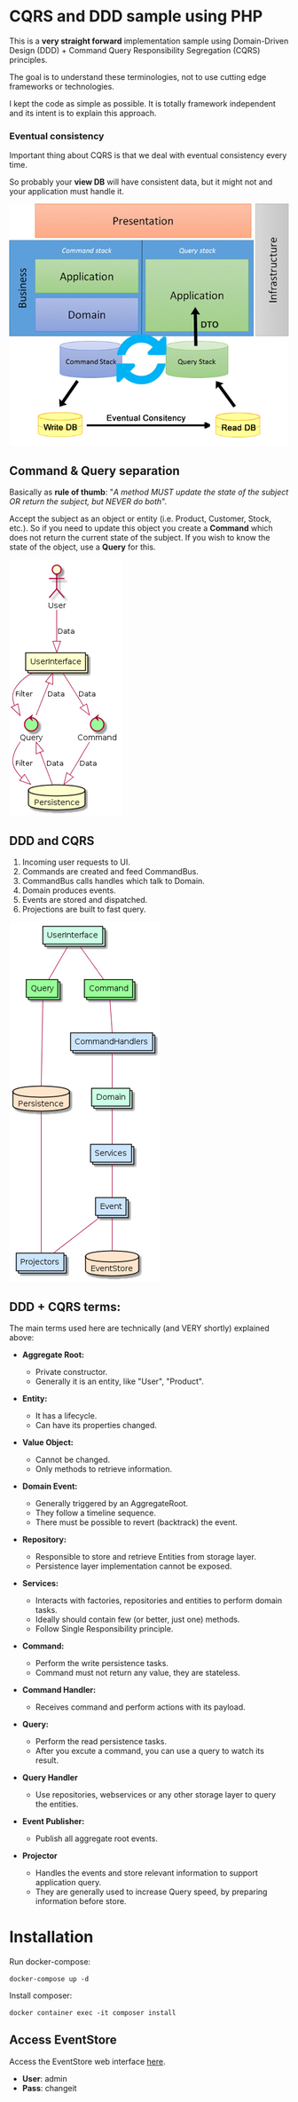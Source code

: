 # CQRS and DDD sample using PHP 

This is a **very straight forward** implementation sample using 
Domain-Driven Design (DDD) + Command Query Responsibility Segregation (CQRS) principles.
 
The goal is to understand these terminologies, not to use cutting edge frameworks or technologies.

I kept the code as simple as possible. It is totally framework independent and its intent is to 
explain this approach. 

### Eventual consistency

Important thing about CQRS is that we deal with eventual consistency every time.

So probably your **view DB** will have consistent data, but it might not and your 
application must handle it. 

![CQRS](assets/cqrs.jpg "CQRS")

## Command & Query separation

Basically as **rule of thumb**: "_A method MUST update the state of the subject OR 
return the subject, but NEVER do both_".

Accept the subject as an object or entity (i.e. Product, Customer, Stock, etc.). So 
if you need to update this object you create a **Command** which does not return the current state
of the subject. If you wish to know the state of the object, use a **Query** for this. 

![CQRS Simple](assets/plantuml/cqrs.png "CQRS Simple")

## DDD and CQRS

1. Incoming user requests to UI.
2. Commands are created and feed CommandBus.
3. CommandBus calls handles which talk to Domain.
4. Domain produces events.
5. Events are stored and dispatched.
6. Projections are built to fast query.

![CQRS Complex](assets/plantuml/cqrs-complex.png "CQRS Complex")

## DDD + CQRS terms:

The main terms used here are technically (and VERY shortly) explained above: 

- **Aggregate Root:**
  - Private constructor.
  - Generally it is an entity, like "User", "Product".
 
- **Entity:**
  - It has a lifecycle.
  - Can have its properties changed.

- **Value Object:**
  - Cannot be changed.
  - Only methods to retrieve information.

- **Domain Event:**
  - Generally triggered by an AggregateRoot.
  - They follow a timeline sequence.
  - There must be possible to revert (backtrack) the event.
 
- **Repository:**
  - Responsible to store and retrieve Entities from storage layer.
  - Persistence layer implementation cannot be exposed.
  
- **Services:**
  - Interacts with factories, repositories and entities to perform domain tasks.
  - Ideally should contain few (or better, just one) methods.
  - Follow Single Responsibility principle.
  
- **Command:**
  - Perform the write persistence tasks.
  - Command must not return any value, they are stateless.

- **Command Handler:**
  - Receives command and perform actions with its payload. 
  
- **Query:**
  - Perform the read persistence tasks.
  - After you excute a command, you can use a query to watch its result.

- **Query Handler**
  - Use repositories, webservices or any other storage layer to query the entities.
    
- **Event Publisher:**
  - Publish all aggregate root events.
  
- **Projector**
  - Handles the events and store relevant information to support application query.
  - They are generally used to increase Query speed, by preparing information before store.
  
# Installation

Run docker-compose:

```
docker-compose up -d
```

Install composer:

```
docker container exec -it composer install
```

## Access EventStore

Access the EventStore web interface [here](http://localhost:2113).

- **User**: admin
- **Pass**: changeit